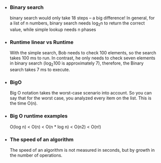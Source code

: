 - ### Binary search

  binary search would only take 18 steps – a big difference! In general,
  for a list of n numbers, binary search needs log<sub>2</sub>n to return the correct
  value, while simple lookup needs n phases

- ### Runtime linear vs Runtime

  With the simple search, Bob needs to check 100 elements, so the search
  takes 100 ms to run. In contrast, he only needs to check seven
  elements in binary search (log<sub>2</sub>100 is approximately 7), therefore, the
  Binary search takes 7 ms to execute.

- ### BigO

  Big O notation takes the worst-case scenario into account. So you can
  say that for the worst case, you analyzed every item on the list.
  This is the time O(n).

- ### Big O runtime examples

  O(log n) < O(n) < O(n \* log n) < O(n2) < O(n!)

- ### The speed of an algorithm
  The speed of an algorithm is not measured in seconds, but by
  growth in the number of operations.
